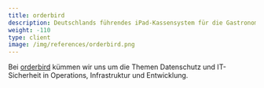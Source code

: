 ```yaml
---
title: orderbird
description: Deutschlands führendes iPad-Kassensystem für die Gastronomie
weight: -110
type: client
image: /img/references/orderbird.png
---
```


Bei [orderbird](https://www.orderbird.com/) kümmen wir uns um die Themen Datenschutz und IT-Sicherheit in Operations, Infrastruktur und Entwicklung.
